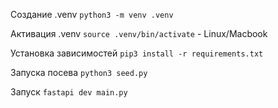 Создание .venv
`python3 -m venv .venv`

Активация .venv
`source .venv/bin/activate` - Linux/Macbook

Установка зависимостей
`pip3 install -r requirements.txt`

Запуска посева
`python3 seed.py`

Запуск
`fastapi dev main.py`